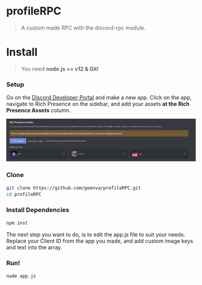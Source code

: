 # profileRPC

> A custom made RPC with the discord-rpc module.

# Install

> You need **node.js >= v12 & Git!**

### Setup

Go on the [Discord Developer Portal](https://discord.com/developers/applications) and make a new app. Click on the app, navigate to Rich Presence on the sidebar, and add your assets **at the Rich Presence Assets** column.

![Demo Image](/img/demo.png "Hey! You found me!")  

### Clone

```sh
git clone https://github.com/geenva/profileRPC.git
cd profileRPC
```

### Install Dependencies

```sh
npm inst
```

The next step you want to do, is to edit the app.js file to suit your needs. Replace your Client ID from the app you made, and add custom image keys and text into the array.
### Run!

```sh
node app.js
```
